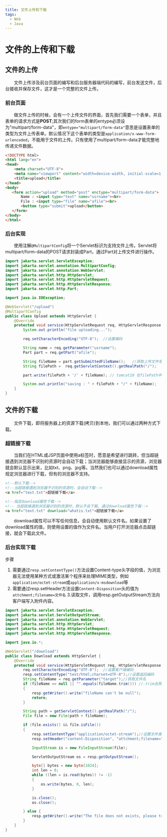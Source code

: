 ```yaml
---
title: 文件上传和下载
tags:
  - Web
  - Java
---
```


# 文件的上传和下载
## 文件的上传
&emsp;&emsp;文件上传涉及前台页面的编写和后台服务器端代码的编写，前台发送文件，后台接收并保存文件，这才是一个完整的文件上传。
### 前台页面
&emsp;&emsp;做文件上传的时候，会有一个上传文件的界面，首先我们需要一个表单，并且表单的请求方式是**POST**;其次我们的form表单的entype必须设为"multipart/form-data"，即`entype="multipart/form-data"`意思是设置表单的类型为文件上传表单。默认情况下这个表单的类型是`application/x-www-form-urlencoded`，不能用于文件的上传。只有使用了multipart/form-data才能完整地传递文件数据。
```html
<!DOCTYPE html>
<html lang="en">
<head>
    <meta charset="UTF-8">
    <meta name="viewport" content="width=device-width, initial-scale=1.0">
    <title>upload</title>
</head>
<body>
   <form action="upload" method="post" enctype="multipart/form-data">
       Name : <input type="text" name="usrname"><br>
       File : <input type="file" name="afile"><br>
       <button type="submit">upload</button>
   </form> 
</body>
</html>
```

### 后台实现
&emsp;&emsp;使用注解`@MultipartConfig`将一个Servlet标识为支持文件上传。Servlet将multipart/form-data的POST请求封装成Part，通过Part对上传文件进行操作。
```java
import jakarta.servlet.ServletException;
import jakarta.servlet.annotation.MultipartConfig;
import jakarta.servlet.annotation.WebServlet;
import jakarta.servlet.http.HttpServlet;
import jakarta.servlet.http.HttpServletRequest;
import jakarta.servlet.http.HttpServletResponse;
import jakarta.servlet.http.Part;

import java.io.IOException;

@WebServlet("/upload")
@MultipartConfig
public class Upload extends HttpServlet {
    @Override
    protected void service(HttpServletRequest req, HttpServletResponse resp) throws ServletException, IOException {
        System.out.println("file uploading...");

        req.setCharacterEncoding("UTF-8");  //设置编码

        String name = req.getParameter("usrname");
        Part part = req.getPart("afile");

        String fileName = part.getSubmittedFileName();   //获取上传文件名称
        String filePath =  req.getServletContext().getRealPath("/");

        part.write(filePath + '/' + fileName); // tomcat10 在filePath中已经自带'/'

        System.out.println("saving : " + filePath + "/" + fileName);
    }
}
```

## 文件的下载
&emsp;&emsp;文件下载，即将服务器上的资源下载(拷贝)到本地，我们可以通过两种方式下载。
### 超链接下载
&emsp;&emsp;当我们在HTML或JSP页面中使用a标签时，愿意是希望进行跳转，但当超链接遇到浏览器不识别的资源时会自动下载；当浏览器能够直接显示的资源，浏览器就会默认显示出来，比如txt、png、jpg等。当然我们也可以通过download属性规定浏览器进行下载，但有的浏览器不支持。
```html
<!--默认下载-->
<!--当超链接遇到浏览器不识别的资源时，会自动下载-->
<a href="text.txt">超链接下载</a>

<!--指定download属性下载-->
<!-- 当超链接遇到浏览器识别的资源时，默认不会下载。通过download属性下载-->
<a href="text.txt" download="whatis.txt">超链接下载</a>
```
&emsp;&emsp;download属性可以不写任何信息，会自动使用默认文件名。如果设置了download属性的值，则使用设置的值作为文件名。当用户打开浏览器点击超链接，就会下载此文件。

### 后台实现下载
步骤
1. 需要通过`resp.setContentType()`方法设置Content-type头字段的值，为浏览器无法使用某种方式或激活某个程序来处理MIME类型，例如`application/octet-stream`或`application/x-msdownload`等
2. 需要通过resp.setHeader方法设置`Content-Disposition`头的值为`attchment;filename=文件名`
3.读取文件，调用resp.getOutputStream方法向客户端写入附件内容。
```java
import jakarta.servlet.ServletException;
import jakarta.servlet.ServletOutputStream;
import jakarta.servlet.annotation.WebServlet;
import jakarta.servlet.http.HttpServlet;
import jakarta.servlet.http.HttpServletRequest;
import jakarta.servlet.http.HttpServletResponse;

import java.io.*;

@WebServlet("/download")
public class Download extends HttpServlet {
    @Override
    protected void service(HttpServletRequest req, HttpServletResponse resp) throws ServletException, IOException {
        req.setCharacterEncoding("UTF-8");  //设置客户端编码
        resp.setContentType("text/html;charset=UTF-8");//设置返回编码
        String fileName = req.getParameter("target");//获取文件名
        if (fileName == null || "".equals(fileName.trim())) //.trim去除首尾空格
        {
            resp.getWriter().write("fileName can't be null");
            return;
        }

        String path = getServletContext().getRealPath("/");
        File file = new File(path + fileName);

        if (file.exists() && file.isFile())
        {
            resp.setContentType("application/octet-stream");//设置文件类型为浏览器无法识别
            resp.setHeader("content-Disposition", "attchment;filename=" + fileName); //返回头中写如文件名

            InputStream is = new FileInputStream(file);

            ServletOutputStream os = resp.getOutputStream();

            byte[] bytes = new byte[1024];
            int len = 0;
            while ((len = is.read(bytes)) != -1)
            {
                os.write(bytes, 0, len);
            }

            is.close();
            os.close();

        } else {
            resp.getWriter().write("The file does not exists, please try again.");
        }
    }
}

```
